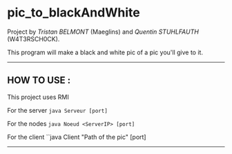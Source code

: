 # pic_to_blackAndWhite

Project by *Tristan BELMONT* (Maeglins) and *Quentin STUHLFAUTH* (W4T3RSCH0CK).

This program will make a black and white pic of a pic you'll give to it.

-------------------------

## HOW TO USE :

This project uses RMI

For the server
``java Serveur [port]``

For the nodes
``java Noeud <ServerIP> [port]``

For the client
``java Client "Path of the pic" <ServerIP> [port]

-------------------------------------------------------------
